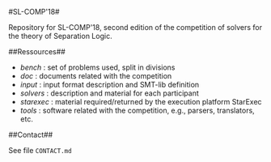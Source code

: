 #SL-COMP'18#

Repository for SL-COMP'18, second edition of the competition of solvers for the theory of Separation Logic.

##Ressources##

* _bench_ : set of problems used, split in divisions
* _doc_ : documents related with the competition
* _input_ : input format description and SMT-lib definition
* _solvers_ : description and material for each participant
* _starexec_ : material required/returned by the execution platform StarExec
* _tools_ : software related with the competition, e.g., parsers, translators, etc.


##Contact##

See file `CONTACT.md`

